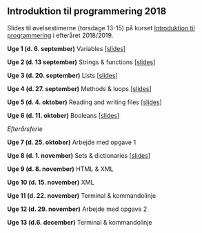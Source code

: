 ## Introduktion til programmering 2018

Slides til øvelsestimerne (torsdage 13-15) på kurset [Introduktion til programmering](http://kurser.ku.dk/course/hlib0007eu/2018-2019) i efteråret 2018/2019.

__Uge 1 (d. 6. september)__ Variables \[[slides](/slides/week1.html)\]

__Uge 2 (d. 13 september)__ Strings & functions \[[slides](/slides/week2.html)\]

__Uge 3 (d. 20. september)__ Lists \[[slides](/slides/week3.html)\]

__Uge 4 (d. 27. september)__ Methods & loops \[[slides](/slides/week4.html)\]

__Uge 5 (d. 4. oktober)__ Reading and writing files \[[slides](/slides/week5.html)\]

__Uge 6 (d. 11. oktober)__ Booleans \[[slides](/slides/week6.html)\]

_Efterårsferie_

__Uge 7 (d. 25. oktober)__ Arbejde med opgave 1

__Uge 8 (d. 1. november)__ Sets & dictionaries \[[slides](/slides/week8.html)\]

__Uge 9 (d. 8. november)__ HTML & XML

__Uge 10 (d. 15. november)__ XML

__Uge 11 (d. 22. november)__ Terminal & kommandolinje

__Uge 12 (d. 29. november)__ Arbejde med opgave 2

__Uge 13 (d.6. december)__ Terminal & kommandolinje